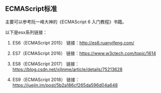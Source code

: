 ## ECMAScript标准

主要可以参考阮一峰大神的《ECMAScript 6 入门教程》书籍。

以下是esx系列链接：

1. ES6（ECMAScript 2015）
链接：http://es6.ruanyifeng.com/

2. ES7（ECMAScript 2016）
链接：https://www.w3ctech.com/topic/1614

3. ES8（ECMAScript 2017）
链接：https://blog.csdn.net/xjlinme/article/details/75213628

4. ES9（ECMAScript 2018）
链接：https://juejin.im/post/5b2a186cf265da596d04a648